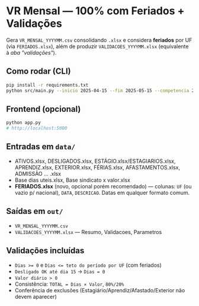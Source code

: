 # VR Mensal — 100% com Feriados + Validações

Gera `VR_MENSAL_YYYYMM.csv` consolidando `.xlsx` e considera **feriados** por UF (via `FERIADOS.xlsx`), além de produzir `VALIDACOES_YYYYMM.xlsx` (equivalente à *aba "validações"*).

## Como rodar (CLI)
```bash
pip install -r requirements.txt
python src/main.py --inicio 2025-04-15 --fim 2025-05-15 --competencia 2025-05
```

## Frontend (opcional)
```bash
python app.py
# http://localhost:5000
```

## Entradas em `data/`
- ATIVOS.xlsx, DESLIGADOS.xlsx, ESTÁGIO.xlsx/ESTAGIARIOS.xlsx, APRENDIZ.xlsx, EXTERIOR.xlsx, FÉRIAS.xlsx, AFASTAMENTOS.xlsx, ADMISSÃO ... .xlsx  
- Base dias uteis.xlsx, Base sindicato x valor.xlsx  
- **FERIADOS.xlsx** (novo, opcional porém recomendado) — colunas: `UF` (ou vazio p/ nacional), `DATA`, `DESCRICAO`. Datas em qualquer formato comum.

## Saídas em `out/`
- `VR_MENSAL_YYYYMM.csv`
- `VALIDACOES_YYYYMM.xlsx` — Resumo, Validacoes, Parametros

## Validações incluídas
- `Dias >= 0` e `Dias <= teto do período por UF` (com feriados)  
- `Desligado OK até dia 15` → `Dias = 0`  
- `Valor diário > 0`  
- Consistência: `TOTAL = Dias × Valor`, `80%/20%`
- Conferência de exclusões (Estagiário/Aprendiz/Afastado/Exterior não devem aparecer)
